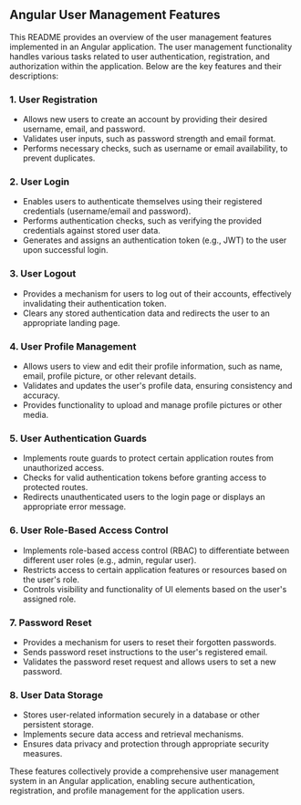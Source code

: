 ## Angular User Management Features

This README provides an overview of the user management features implemented in an Angular application. The user management functionality handles various tasks related to user authentication, registration, and authorization within the application. Below are the key features and their descriptions:

### 1. User Registration
- Allows new users to create an account by providing their desired username, email, and password.
- Validates user inputs, such as password strength and email format.
- Performs necessary checks, such as username or email availability, to prevent duplicates.

### 2. User Login
- Enables users to authenticate themselves using their registered credentials (username/email and password).
- Performs authentication checks, such as verifying the provided credentials against stored user data.
- Generates and assigns an authentication token (e.g., JWT) to the user upon successful login.

### 3. User Logout
- Provides a mechanism for users to log out of their accounts, effectively invalidating their authentication token.
- Clears any stored authentication data and redirects the user to an appropriate landing page.

### 4. User Profile Management
- Allows users to view and edit their profile information, such as name, email, profile picture, or other relevant details.
- Validates and updates the user's profile data, ensuring consistency and accuracy.
- Provides functionality to upload and manage profile pictures or other media.

### 5. User Authentication Guards
- Implements route guards to protect certain application routes from unauthorized access.
- Checks for valid authentication tokens before granting access to protected routes.
- Redirects unauthenticated users to the login page or displays an appropriate error message.

### 6. User Role-Based Access Control
- Implements role-based access control (RBAC) to differentiate between different user roles (e.g., admin, regular user).
- Restricts access to certain application features or resources based on the user's role.
- Controls visibility and functionality of UI elements based on the user's assigned role.

### 7. Password Reset
- Provides a mechanism for users to reset their forgotten passwords.
- Sends password reset instructions to the user's registered email.
- Validates the password reset request and allows users to set a new password.

### 8. User Data Storage
- Stores user-related information securely in a database or other persistent storage.
- Implements secure data access and retrieval mechanisms.
- Ensures data privacy and protection through appropriate security measures.

These features collectively provide a comprehensive user management system in an Angular application, enabling secure authentication, registration, and profile management for the application users.
